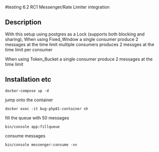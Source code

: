 #testing 6.2 RC1 Messenger/Rate Limiter integration

## Description

With this setup using postgres as a Lock (supports both blocking and sharing), 
When using Fixed_Window 
a single consumer produce 2 messages at the time limit
multiple consumers produces 2 messges at the time limit per consumer

When using Token_Bucket
a single consumer produce 2 messages at the time limit

## Installation etc

```shell
docker-compose up -d
```

jump onto the container

```shell
docker exec -it bug-php81-container sh
```

fill the queue with 50 messages


```shell
bin/console app:fillqueue
```

consume messages

```shell
bin/console messenger:consume -vv
```